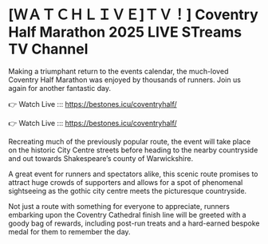 # [ＷＡＴＣＨＬＩＶＥ]ＴＶ！] Coventry Half Marathon 2025 LIVE STreams TV Channel 

Making a triumphant return to the events calendar, the much-loved Coventry Half Marathon was enjoyed by thousands of runners. Join us again for another fantastic day.

👉 Watch Live ::: https://bestones.icu/coventryhalf/

👉 Watch Live ::: https://bestones.icu/coventryhalf/

Recreating much of the previously popular route, the event will take place on the historic City Centre streets before heading to the nearby countryside and out towards Shakespeare’s county of Warwickshire.

A great event for runners and spectators alike, this scenic route promises to attract huge crowds of supporters and allows for a spot of phenomenal sightseeing as the gothic city centre meets the picturesque countryside.

Not just a route with something for everyone to appreciate, runners embarking upon the Coventry Cathedral finish line will be greeted with a goody bag of rewards, including post-run treats and a hard-earned bespoke medal for them to remember the day.
